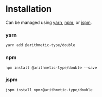 # Installation

Can be managed using
[yarn](https://yarnpkg.com/en/docs),
[npm](https://docs.npmjs.com),
or [jspm](https://jspm.org/docs).


### yarn
```terminal
yarn add @arithmetic-type/double
```

### npm
```terminal
npm install @arithmetic-type/double --save
```

### jspm
```terminal
jspm install npm:@arithmetic-type/double
```

